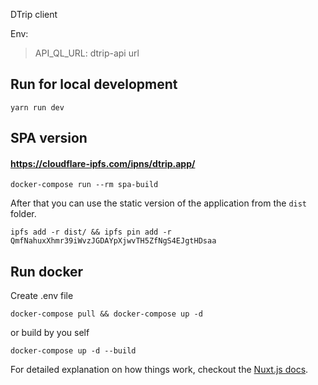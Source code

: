 DTrip client

Env:
> API_QL_URL: dtrip-api url
 
## Run for local development
```yarn run dev```

## SPA version
#### https://cloudflare-ipfs.com/ipns/dtrip.app/
```
docker-compose run --rm spa-build
```
After that you can use the static version of the application from the ```dist``` folder.
```
ipfs add -r dist/ && ipfs pin add -r QmfNahuxXhmr39iWvzJGDAYpXjwvTH5ZfNgS4EJgtHDsaa
```


## Run docker
Create .env file
```
docker-compose pull && docker-compose up -d
```

or build by you self

```
docker-compose up -d --build
```

For detailed explanation on how things work, checkout the [Nuxt.js docs](https://github.com/nuxt/nuxt.js).
